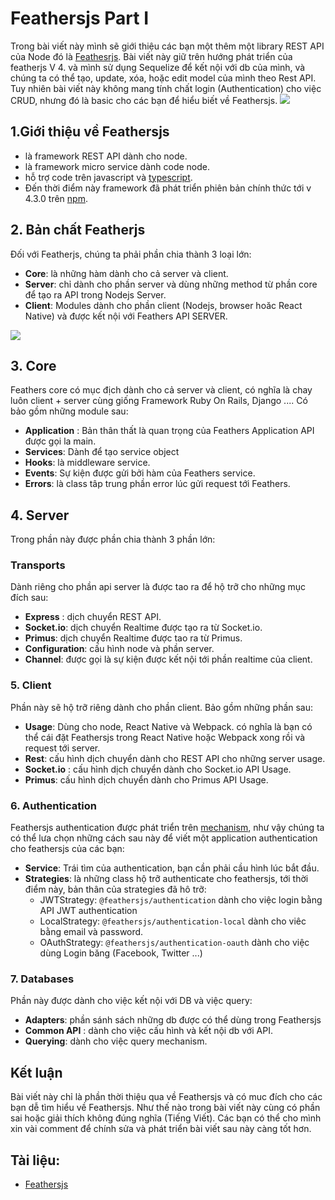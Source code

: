# Feathersjs Part I
Trong bài viết này mình sẽ giới thiệu các bạn một thêm một library REST API của Node đó là [Feathesrjs](https://feathersjs.com/). Bài viết này giữ trên hướng phát triển của featherjs V 4. và mình sử dụng Sequelize để kết nội với db của mình, và chúng ta có thể tạo, update, xóa, hoặc edit model của mình theo Rest API. Tuy nhiên bài viết này không mang tính chất login (Authentication) cho việc CRUD, nhưng đó là basic cho các bạn để hiểu biết về Feathersjs.
![](https://images.viblo.asia/bc5aed79-b964-4857-8f79-de5f94174505.jpeg)
## 1.Giới thiệu về Feathersjs
   - là framework REST API dành cho node.
   - là framework micro service dành code node.
   - hỗ trợ code trên javascript và [typescript](https://www.typescriptlang.org/).
   - Đến thời điểm này framework đã phát triển phiên bản chính thức tới v 4.3.0 trên [npm](https://www.npmjs.com/package/@feathersjs/feathers).
 ## 2. Bản chất Featherjs
 Đối với Featherjs, chúng ta phải phần chia thành 3 loại lớn:
 
* **Core**: là những hàm dành cho cả server và client.
* **Server**: chỉ dành cho phần server và dùng những method từ phần core để tạo ra API trong Nodejs Server.
* **Client**: Modules dành cho phần client (Nodejs, browser hoăc React Native) và được kết nội với Feathers API SERVER.

![](https://images.viblo.asia/71ddf370-e893-47b7-83d0-ba80d500fd21.png)

## 3. Core

Feathers core có mục địch dành cho cả server và client, có nghĩa là chay luôn client + server cùng giống Framework Ruby On Rails, Django .... Có bảo gồm những module sau:
*  **Application** :  Bản thân thất là quan trọng của Feathers Application API được gọi la main.
*  **Services**:  Dành để tạo service object
*  **Hooks**: là middleware service.
*  **Events**: Sự kiện được gửi bởi hàm của Feathers service.
*  **Errors**: là class tâp trung phần error lúc gửi request tới Feathers.
## 4. Server
Trong phần này được phần chia thành 3 phần lớn:
###  Transports
Dành riêng cho phần api server là được tao ra để hộ trỡ cho những mục đích sau:
* **Express** : dịch chuyển REST API.
* **Socket.io**: dịch chuyển Realtime được tạo ra từ Socket.io.
* **Primus**: dịch chuyển Realtime được tao ra từ Primus.
* **Configuration**: cấu hình node và phần server.
* **Channel**: được gọi là sự kiện được kết nội tới phần realtime của client.
### 5. Client
Phần này sẽ hộ trỡ riêng dành cho phần client. Bảo gồm những phần sau:
* **Usage**: Dùng cho node, React Native và Webpack. có nghĩa là bạn có thể cái đặt Feathersjs trong  React Native hoặc Webpack xong rồi và request tới server.
* **Rest**: cấu hình dịch chuyển dành cho REST API cho những server usage.
* **Socket.io** : cấu hình dịch chuyển dành cho Socket.io API Usage.
* **Primus**: cấu hình dịch chuyển dành cho Primus API Usage.

### 6. Authentication
Feathersjs authentication được phát triển trên [mechanism](https://en.wikipedia.org/wiki/Mechanism), như vậy chúng ta có thể lưa chọn những cách sau này để viết một application authentication cho feathersjs của các bạn:
* **Service**:  Trái tìm của authentication, bạn cần phải cầu hình lúc bắt đầu.
* **Strategies**: là những class hộ trỡ authenticate cho feathersjs, tới thời điểm này, bản thân của strategies đã hô trỡ:
    * JWTStrategy: ```@feathersjs/authentication``` dành cho việc login bằng API JWT authentication
    * LocalStrategy: ```@feathersjs/authentication-local``` dành cho viêc bằng email và password.
    * OAuthStrategy: ```@feathersjs/authentication-oauth``` dành cho việc dùng Login băng (Facebook, Twitter ...)
  
### 7. Databases

Phần này được dành cho việc kết nội với DB và việc query:
* **Adapters**: phần sánh sách những db được có thể dùng trong Feathersjs
* **Common API** : dành cho việc cấu hình và kết nội db với API.
* **Querying**: dành cho việc query  mechanism.

## Kết luận
Bài viết này chỉ là phần thời thiệu qua về Feathersjs và có muc đích cho các bạn dễ tìm hiểu về Feathersjs.  Như thế nào trong bài viết này cùng có phần sai hoặc giải thích không đúng nghĩa (Tiếng Viết). Các bạn có thể cho mình xin vài comment để chính sửa và phát triển bài viết sau này càng tốt hơn.

## Tài liệu:
- [Feathersjs](https://docs.feathersjs.com)